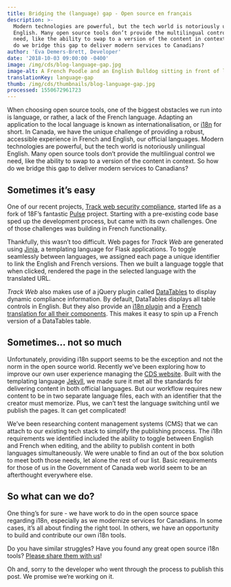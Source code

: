 ```yaml
---
title: Bridging the (language) gap - Open source en français
description: >-
  Modern technologies are powerful, but the tech world is notoriously unilingual
  English. Many open source tools don’t provide the multilingual control we
  need, like the ability to swap to a version of the content in context. So how
  do we bridge this gap to deliver modern services to Canadians?
author: 'Eva Demers-Brett, Developer'
date: '2018-10-03 09:00:00 -0400'
image: /img/cds/blog-language-gap.jpg
image-alt: A French Poodle and an English Bulldog sitting in front of laptops.
translationKey: language-gap
thumb: /img/cds/thumbnails/blog-language-gap.jpg
processed: 1550672961723
---
```


When choosing open source tools, one of the biggest obstacles we run into is language, or rather, a lack of the French language. Adapting an application to the local language is known as internationalisation, or [i18n](https://en.wikipedia.org/wiki/Internationalization_and_localization) for short. In Canada, we have the unique challenge of providing a robust, accessible experience in French and English, our official languages. Modern technologies are powerful, but the tech world is notoriously unilingual English. Many open source tools don’t provide the multilingual control we need, like the ability to swap to a version of the content in context. So how do we bridge this gap to deliver modern services to Canadians?

## Sometimes it’s easy

One of our recent projects, [Track web security compliance](https://cds-snc.github.io/track-web-security-compliance/), started life as a fork of 18F’s fantastic [Pulse](https://pulse.cio.gov/) project. Starting with a pre-existing code base sped up the development process, but came with its own challenges. One of those challenges was building in French functionality.

Thankfully, this wasn’t too difficult. Web pages for *Track Web* are generated using [Jinja](http://jinja.pocoo.org/docs/2.10/), a templating language for Flask applications. To toggle seamlessly between languages, we assigned each page a unique identifier to link the English and French versions. Then we built a language toggle that when clicked, rendered the page in the selected language with the translated URL.

*Track Web* also makes use of a jQuery plugin called [DataTables](https://datatables.net/) to display dynamic compliance information. By default, DataTables displays all table controls in English. But they also provide an [i18n plugin](https://datatables.net/plug-ins/i18n/) and a [French translation for all their components](https://datatables.net/plug-ins/i18n/French). This makes it easy to spin up a French version of a DataTables table.

## Sometimes… not so much

Unfortunately, providing i18n support seems to be the exception and not the norm in the open source world. Recently we’ve been exploring how to improve our own user experience managing the [CDS website](https://digital.canada.ca/). Built with the templating language [Jekyll](https://jekyllrb.com/), we made sure it met all the standards for delivering content in both official languages.  But our workflow requires new content to be in two separate language files, each with an identifier that the creator must memorize. Plus, we can’t test the language switching until we publish the pages. It can get complicated!

We’ve been researching content management systems (CMS) that we can attach to our existing tech stack to simplify the publishing process. The i18n requirements we identified included the ability to toggle between English and French when editing, and the ability to publish content in both languages simultaneously. We were unable to find an out of the box solution to meet both those needs, let alone the rest of our list. Basic requirements for those of us in the Government of Canada web world seem to be an afterthought everywhere else.

## So what can we do?

One thing’s for sure - we have work to do in the open source space regarding i18n, especially as we modernize services for Canadians. In some cases, it’s all about finding the right tool. In others, we have an opportunity to build and contribute our own i18n tools.

Do you have similar struggles? Have you found any great open source i18n tools? [Please share them with us](#contact-us-links)!

Oh and, sorry to the developer who went through the process to publish this post. We promise we’re working on it.
